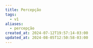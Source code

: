 ```yaml
---
title: Percepção
tags:
  - v1
aliases:
  - percepção
created_at: 2024-07-12T19:57:14-03:00
updated_at: 2024-08-05T12:50:58-03:00
---
```

